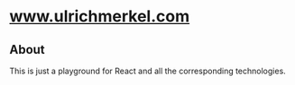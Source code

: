 # www.ulrichmerkel.com

## About

This is just a playground for React and all the corresponding technologies.